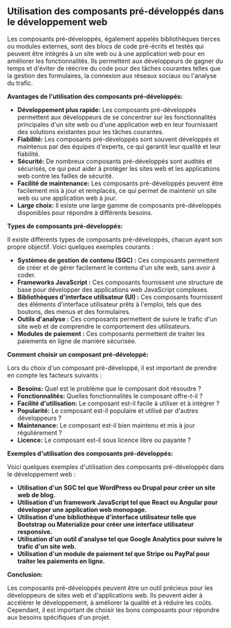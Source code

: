 ## Utilisation des composants pré-développés dans le développement web

Les composants pré-développés, également appelés bibliothèques tierces ou modules externes, sont des blocs de code pré-écrits et testés qui peuvent être intégrés à un site web ou à une application web pour en améliorer les fonctionnalités. Ils permettent aux développeurs de gagner du temps et d'éviter de réécrire du code pour des tâches courantes telles que la gestion des formulaires, la connexion aux réseaux sociaux ou l'analyse du trafic.

**Avantages de l'utilisation des composants pré-développés:**

* **Développement plus rapide:** Les composants pré-développés permettent aux développeurs de se concentrer sur les fonctionnalités principales d'un site web ou d'une application web en leur fournissant des solutions existantes pour les tâches courantes.
* **Fiabilité:** Les composants pré-développés sont souvent développés et maintenus par des équipes d'experts, ce qui garantit leur qualité et leur fiabilité.
* **Sécurité:** De nombreux composants pré-développés sont audités et sécurisés, ce qui peut aider à protéger les sites web et les applications web contre les failles de sécurité.
* **Facilité de maintenance:** Les composants pré-développés peuvent être facilement mis à jour et remplacés, ce qui permet de maintenir un site web ou une application web à jour.
* **Large choix:** Il existe une large gamme de composants pré-développés disponibles pour répondre à différents besoins.

**Types de composants pré-développés:**

Il existe différents types de composants pré-développés, chacun ayant son propre objectif. Voici quelques exemples courants :

* **Systèmes de gestion de contenu (SGC) :** Ces composants permettent de créer et de gérer facilement le contenu d'un site web, sans avoir à coder.
* **Frameworks JavaScript :** Ces composants fournissent une structure de base pour développer des applications web JavaScript complexes.
* **Bibliothèques d'interface utilisateur (UI) :** Ces composants fournissent des éléments d'interface utilisateur prêts à l'emploi, tels que des boutons, des menus et des formulaires.
* **Outils d'analyse :** Ces composants permettent de suivre le trafic d'un site web et de comprendre le comportement des utilisateurs.
* **Modules de paiement :** Ces composants permettent de traiter les paiements en ligne de manière sécurisée.

**Comment choisir un composant pré-développé:**

Lors du choix d'un composant pré-développé, il est important de prendre en compte les facteurs suivants :

* **Besoins:** Quel est le problème que le composant doit résoudre ?
* **Fonctionnalités:** Quelles fonctionnalités le composant offre-t-il ?
* **Facilité d'utilisation:** Le composant est-il facile à utiliser et à intégrer ?
* **Popularité:** Le composant est-il populaire et utilisé par d'autres développeurs ?
* **Maintenance:** Le composant est-il bien maintenu et mis à jour régulièrement ?
* **Licence:** Le composant est-il sous licence libre ou payante ?

**Exemples d'utilisation des composants pré-développés:**

Voici quelques exemples d'utilisation des composants pré-développés dans le développement web :

* **Utilisation d'un SGC tel que WordPress ou Drupal pour créer un site web de blog.**
* **Utilisation d'un framework JavaScript tel que React ou Angular pour développer une application web monopage.**
* **Utilisation d'une bibliothèque d'interface utilisateur telle que Bootstrap ou Materialize pour créer une interface utilisateur responsive.**
* **Utilisation d'un outil d'analyse tel que Google Analytics pour suivre le trafic d'un site web.**
* **Utilisation d'un module de paiement tel que Stripe ou PayPal pour traiter les paiements en ligne.**

**Conclusion:**

Les composants pré-développés peuvent être un outil précieux pour les développeurs de sites web et d'applications web. Ils peuvent aider à accélérer le développement, à améliorer la qualité et à réduire les coûts. Cependant, il est important de choisir les bons composants pour répondre aux besoins spécifiques d'un projet.
